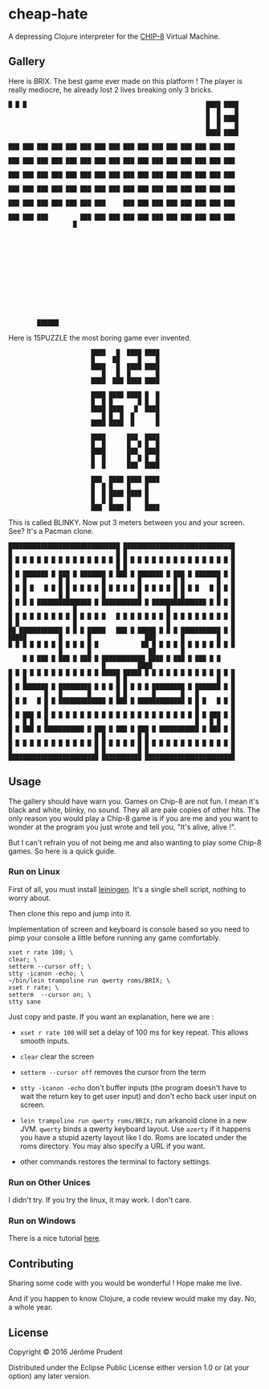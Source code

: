 # cheap-hate

A depressing Clojure interpreter for the
[CHIP-8](https://en.wikipedia.org/wiki/CHIP-8) Virtual Machine.

## Gallery

Here is BRIX. The best game ever made on this platform !
The player is really mediocre, he already lost 2
lives breaking only 3 bricks.


    █ █ █                                                  ████ ████
                                                           █  █    █
                                                           █  █ ████
                                                           █  █    █
                                                           ████ ████

    ███ ███ ███ ███ ███ ███ ███ ███ ███ ███ ███ ███ ███ ███ ███ ███

    ███ ███ ███ ███ ███ ███ ███ ███ ███ ███ ███ ███ ███ ███ ███ ███

    ███ ███ ███ ███ ███ ███ ███ ███ ███ ███ ███ ███ ███ ███ ███ ███

    ███ ███ ███ ███ ███ ███ ███ ███ ███ ███ ███ ███ ███ ███ ███ ███

    ███ ███ ███ ███ ███ ███ ███     ███ ███ ███ ███ ███ ███ ███ ███

    ███ ███ ███         ███ ███ ███ ███ ███ ███ ███ ███ ███ ███ ███
                      █













            ██████




Here is 15PUZZLE the most boring game ever invented.


                           ████   █  ████ ████
                           █     ██     █    █
                           ████   █  ████ ████
                              █   █  █       █
                           ████  ███ ████ ████

                           ████ ████ ████ █  █
                           █  █ █       █ █  █
                           ████ ████   █  ████
                              █ █  █  █      █
                           ████ ████  █      █

                           ████      ███  ████
                           █  █      █  █ █  █
                           ████      ███  ████
                           █  █      █  █ █  █
                           █  █      ███  ████

                           ███  ████ ████ ████
                           █  █ █    █    █
                           █  █ ████ ████ █
                           █  █ █    █    █
                           ███  ████ █    ████


This is called BLINKY. Now put 3 meters between you and your screen.
 See? It's a Pacman clone.

    ███████████████████████████████ ███████████████████████████████
    █                             █ █                             █
    █ █ █ █ █ █ █ █ █ █ █ █ █ █ █ █ █ █ █ █ █ █ █ █ █ █ █ █ █ █ █ █
    █                             █ █                             █
    █ █ ███████ █ ███ █ ███████ █ ███ █ ███████ █ ███ █ ███████ █ █
    █   █         █ █         █         █         █ █         █   █
    █ █ █ █   █ █ █ █ █ █ █ █ █ █ █ █ █ █ █ █ █ █ █ █ █ █   █ █ █ █
    █   █         █ █         █         █         █ █         █   █
    █ █ █ █ ███████████████ █ ███████████ █ ███████████████ █ █ █ █
    █                 █                         █                 █
    █ █ █ █ █ █ █ █ █ █ █ █ █ █   █ █ █ █ █ █ █ █ █ █ █ █ █ █ █ █ █
    █ █               █                         █                 █
    ██ ████████████ █ █ █ █████   ███ █ █████ █ █ █ ███████████ █ █
    █████         █       █               ███       █         █   █
    █ █ █ █ █ █ █ █ █ █ █ █ █            ██ █ █ █ █ █ █ █ █ █ █ █ █
                  █       █                ██       █
        █ █ ███ █ ███ █ ███ █ ████████████ ████ █ ███ █ ███ █ █
                              █         ████
    █ █ █ █ █ █ █ █ █ █ █ █ █ █████ █████ █ █ █ █ █ █ █ █ █ █ █ █ █
    █   █                         █ █                         █   █
    █ █ ███████ █ █████████ █ █ █ █ █ █ █ █ █████████ █ ███████ █ █
    █         █   █       █       █ █       █       █   █         █
    █ █ █   █ █ █ █████████████ █ ███ █ █████████████ █ █ █   █ █ █
    █         █                                         █         █
    █ █ ███ █ █ █ █ █ █ █ █ █ █ █ █ █ █ █ █ █ █ █ █ █ █ █ █ ███ █ █
    █   █ █   █                                         █   █ █   █
    █ █ ███ █ ███████████ █ ███ █ ███ █ ███ █ ███████████ █ ███ █ █
    █                       █ █         █ █                       █
    █ █ █ █ █ █ █ █ █ █ █ █ █ █ █ █ █ █ █ █ █ █ █ █ █ █ █ █ █ █ █ █
    █                       █ █         █ █                       █
    █████████████████████████ ███████████ █████████████████████████

## Usage

The gallery should have warn you. Games on Chip-8 are not fun.
I mean it's black and white, blinky, no sound. They
all are pale copies of other hits. The only reason you would play a
Chip-8 game is if you are me and you want to wonder at the program you just
wrote and tell you, "It's alive, alive !".

But I can't refrain you of not being me and also wanting to play some Chip-8
games. So here is a quick guide.

### Run on Linux

First of all, you must install [leiningen](http://leiningen.org/).
It's a single shell script, nothing to worry about.

Then clone this repo and jump into it.

Implementation of screen and keyboard is console based so you need to pimp
your console a little before running any game comfortably.

    xset r rate 100; \
    clear; \
    setterm --cursor off; \
    stty -icanon -echo; \
    ~/bin/lein trampoline run qwerty roms/BRIX; \
    xset r rate; \
    setterm  --cursor on; \
    stty sane

Just copy and paste. If you want an explanation, here we are :

- `xset r rate 100` will set a delay of 100 ms for key repeat. This allows
smooth inputs.

- `clear` clear the screen

- `setterm --cursor off` removes the cursor from the term

- `stty -icanon -echo` don't buffer inputs (the program doesn't have to wait
the return key to get user input) and don't echo back user input on screen.

- `lein trampoline run qwerty roms/BRIX;` run arkanoïd clone in a new JVM.
 `qwerty` binds a qwerty keyboard layout. Use `azerty` if it happens
 you have a stupid azerty layout like I do.
  Roms are located under the roms directory.
  You may also specify a URL if you want.

- other commands restores the terminal to factory settings.

### Run on Other Unices

I didn't try. If you try the linux, it may work. I don't care.

### Run on Windows

There is a nice tutorial [here](http://hmpg.net/).


## Contributing

Sharing some code with you would be wonderful ! Hope make me live.

And if you happen to know Clojure, a code review would make my day.
No, a whole year.

## License

Copyright © 2016 Jérôme Prudent

Distributed under the Eclipse Public License either version 1.0 or (at
your option) any later version.
